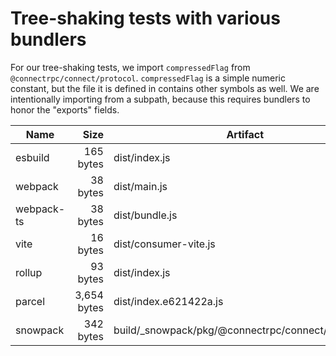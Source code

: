 Tree-shaking tests with various bundlers
========================================

For our tree-shaking tests, we import `compressedFlag` from `@connectrpc/connect/protocol`.
`compressedFlag` is a simple numeric constant, but the file it is defined in contains other
symbols as well. We are intentionally importing from a subpath, because this requires bundlers
to honor the "exports" fields.

<!--- RESULTS-START -->
| Name | Size | Artifact |
|------|-----:|----------|
| esbuild | 165 bytes | dist/index.js |
| webpack | 38 bytes | dist/main.js |
| webpack-ts | 38 bytes | dist/bundle.js |
| vite | 16 bytes | dist/consumer-vite.js |
| rollup | 93 bytes | dist/index.js |
| parcel | 3,654 bytes | dist/index.e621422a.js |
| snowpack | 342 bytes | build/_snowpack/pkg/@connectrpc/connect/protocol.js |
<!--- RESULTS-END -->
